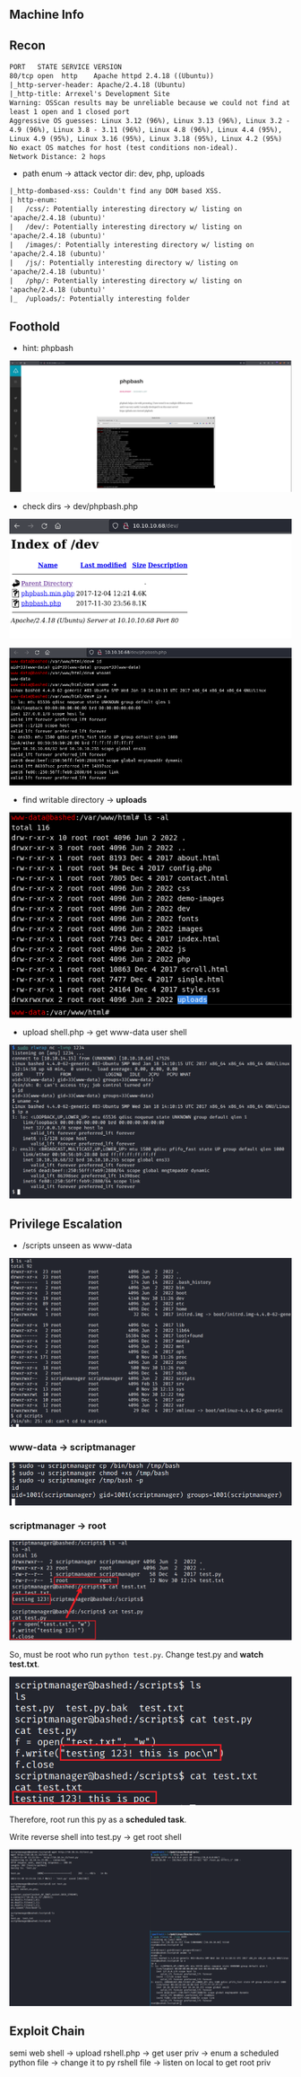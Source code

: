 ## Machine Info

## Recon

```
PORT   STATE SERVICE VERSION
80/tcp open  http    Apache httpd 2.4.18 ((Ubuntu))
|_http-server-header: Apache/2.4.18 (Ubuntu)
|_http-title: Arrexel's Development Site
Warning: OSScan results may be unreliable because we could not find at least 1 open and 1 closed port
Aggressive OS guesses: Linux 3.12 (96%), Linux 3.13 (96%), Linux 3.2 - 4.9 (96%), Linux 3.8 - 3.11 (96%), Linux 4.8 (96%), Linux 4.4 (95%), Linux 4.9 (95%), Linux 3.16 (95%), Linux 3.18 (95%), Linux 4.2 (95%)
No exact OS matches for host (test conditions non-ideal).
Network Distance: 2 hops
```

- path enum -> attack vector dir: dev, php, uploads

```
|_http-dombased-xss: Couldn't find any DOM based XSS.
| http-enum:
|   /css/: Potentially interesting directory w/ listing on 'apache/2.4.18 (ubuntu)'
|   /dev/: Potentially interesting directory w/ listing on 'apache/2.4.18 (ubuntu)'
|   /images/: Potentially interesting directory w/ listing on 'apache/2.4.18 (ubuntu)'
|   /js/: Potentially interesting directory w/ listing on 'apache/2.4.18 (ubuntu)'
|   /php/: Potentially interesting directory w/ listing on 'apache/2.4.18 (ubuntu)'
|_  /uploads/: Potentially interesting folder
```

## Foothold

- hint: phpbash

![image-20231201051240533](./Bashed.assets/image-20231201051240533.png)

- check dirs -> dev/phpbash.php

![image-20231201051259715](./Bashed.assets/image-20231201051259715.png)

![image-20231201051311896](./Bashed.assets/image-20231201051311896.png)

- find writable directory -> **uploads**

![image-20231201051337964](./Bashed.assets/image-20231201051337964.png)

- upload shell.php -> get www-data user shell

![image-20231201051408301](./Bashed.assets/image-20231201051408301.png)

## Privilege Escalation

- /scripts unseen as www-data

![image-20231201051419303](./Bashed.assets/image-20231201051419303.png)

### www-data -> scriptmanager

![image-20231201051448668](./Bashed.assets/image-20231201051448668.png)

### scriptmanager -> root

![image-20231201051452453](./Bashed.assets/image-20231201051452453.png)

So, must be root who run `python test.py`. Change test.py and **watch test.txt**.

![image-20231201051537416](./Bashed.assets/image-20231201051537416.png)

Therefore, root run this py as a **scheduled task**.

Write reverse shell into test.py -> get root shell

![image-20231201052416005](./Bashed.assets/image-20231201052416005.png)

## Exploit Chain

semi web shell -> upload rshell.php -> get user priv -> enum a scheduled python file -> change it to py rshell file -> listen on local to get root priv

